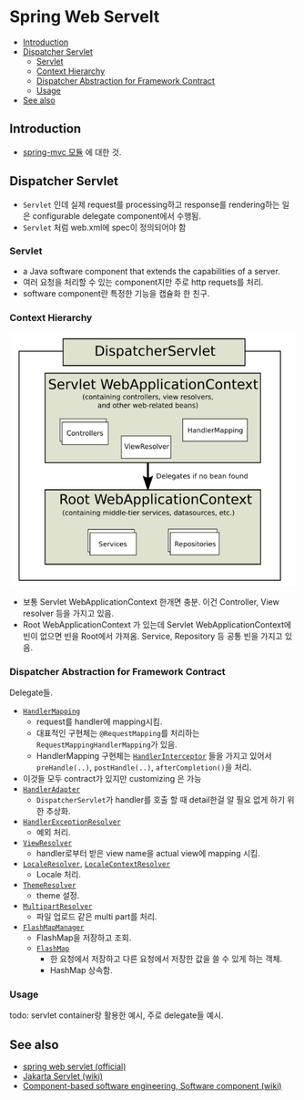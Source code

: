 # Spring Web Servelt

- [Introduction](#introduction)
- [Dispatcher Servlet](#dispatcher-servlet)
  - [Servlet](#servlet)
  - [Context Hierarchy](#context-hierarchy)
  - [Dispatcher Abstraction for Framework Contract](#dispatcher-abstraction-for-framework-contract)
  - [Usage](#usage)
- [See also](#see-also)

## Introduction

- [spring-mvc 모듈](https://github.com/spring-projects/spring-framework/tree/main/spring-webmvc) 에 대한 것.

## Dispatcher Servlet

- `Servlet` 인데 실제 request를 processing하고 response를 rendering하는 일은 configurable delegate component에서 수행됨.
- `Servlet` 처럼 web.xml에 spec이 정의되어야 함

### Servlet

- a Java software component that extends the capabilities of a server.
- 여러 요청을 처리할 수 있는 component지만 주로 http requets를 처리.
- software component란 특정한 기능을 캡슐화 한 친구.

### Context Hierarchy

![dispatcher-servlet-hierarchy](./img/spring-web-servlet-dispatcher-servlet-hierarchy.png)

- 보통 Servlet WebApplicationContext 한개면 충분. 이건 Controller, View resolver 등을 가지고 있음.
- Root WebApplicationContext 가 있는데 Servlet WebApplicationContext에 빈이 없으면 빈을 Root에서 가져옴. Service, Repository 등 공통 빈을 가지고 있음.

### Dispatcher Abstraction for Framework Contract

Delegate들.

- [`HandlerMapping`](https://github.com/spring-projects/spring-framework/blob/main/spring-webmvc/src/main/java/org/springframework/web/servlet/HandlerMapping.java)
  - request를 handler에 mapping시킴.
  - 대표적인 구현체는 `@RequestMapping`를 처리하는 `RequestMappingHandlerMapping`가 있음.
  - HandlerMapping 구현체는 [`HandlerInterceptor`](https://github.com/spring-projects/spring-framework/blob/main/spring-webmvc/src/main/java/org/springframework/web/servlet/HandlerInterceptor.java) 들을 가지고 있어서 `preHandle(..)`, `postHandle(..)`, `afterCompletion()`을 처리.
- 이것들 모두 contract가 있지만 customizing 은 가능
- [`HandlerAdapter`](https://github.com/spring-projects/spring-framework/blob/main/spring-webmvc/src/main/java/org/springframework/web/servlet/HandlerAdapter.java)
  - `DispatcherServlet`가 handler를 호출 할 때 detail한걸 알 필요 없게 하기 위한 추상화.
- [`HandlerExceptionResolver`](https://github.com/spring-projects/spring-framework/blob/main/spring-webmvc/src/main/java/org/springframework/web/servlet/HandlerExceptionResolver.java)
  - 예외 처리.
- [`ViewResolver`](https://github.com/spring-projects/spring-framework/blob/main/spring-webmvc/src/main/java/org/springframework/web/servlet/ViewResolver.java)
  - handler로부터 받은 view name을 actual view에 mapping 시킴.
- [`LocaleResolver`](https://github.com/spring-projects/spring-framework/blob/main/spring-webmvc/src/main/java/org/springframework/web/servlet/LocaleResolver.java), [`LocaleContextResolver`](https://github.com/spring-projects/spring-framework/blob/main/spring-webmvc/src/main/java/org/springframework/web/servlet/LocaleContextResolver.java)
  - Locale 처리.
- [`ThemeResolver`](https://github.com/spring-projects/spring-framework/blob/main/spring-webmvc/src/main/java/org/springframework/web/servlet/ThemeResolver.java)
  - theme 설정.
- [`MultipartResolver`](https://github.com/spring-projects/spring-framework/blob/main/spring-web/src/main/java/org/springframework/web/multipart/MultipartResolver.java)
  - 파일 업로드 같은 multi part를 처리.
- [`FlashMapManager`](https://github.com/spring-projects/spring-framework/blob/main/spring-webmvc/src/main/java/org/springframework/web/servlet/FlashMapManager.java)
  - FlashMap을 저장하고 조회.
  - [`FlashMap`](https://github.com/spring-projects/spring-framework/blob/main/spring-webmvc/src/main/java/org/springframework/web/servlet/FlashMap.java)
    - 한 요청에서 저장하고 다른 요청에서 저장한 값을 쓸 수 있게 하는 객체.
    - HashMap 상속함.

### Usage

todo: servlet container랑 활용한 예시, 주로 delegate들 예시.

## See also

- [spring web servlet (official)](https://docs.spring.io/spring-framework/docs/current/reference/html/web.html)
- [Jakarta Servlet (wiki)](https://en.wikipedia.org/wiki/Jakarta_Servlet)
- [Component-based software engineering, Software component (wiki)](https://en.wikipedia.org/wiki/Component-based_software_engineering#Software_component)